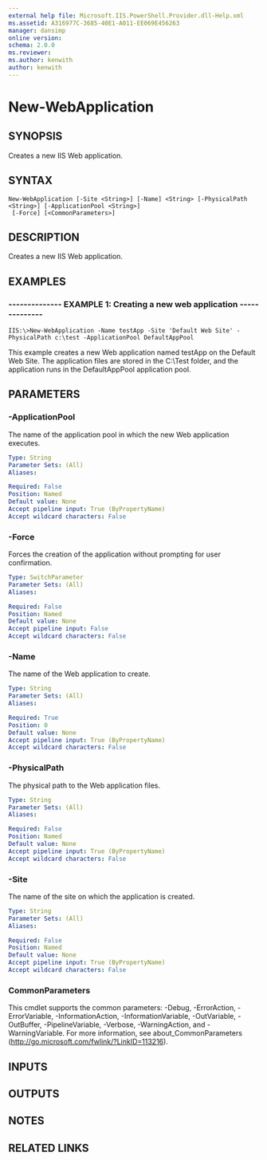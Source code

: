 ```yaml
---
external help file: Microsoft.IIS.PowerShell.Provider.dll-Help.xml
ms.assetid: A316977C-3685-40E1-A011-EE069E456263
manager: dansimp
online version: 
schema: 2.0.0
ms.reviewer:
ms.author: kenwith
author: kenwith
---
```


# New-WebApplication

## SYNOPSIS
Creates a new IIS Web application.

## SYNTAX

```
New-WebApplication [-Site <String>] [-Name] <String> [-PhysicalPath <String>] [-ApplicationPool <String>]
 [-Force] [<CommonParameters>]
```

## DESCRIPTION
Creates a new IIS Web application.

## EXAMPLES

### -------------- EXAMPLE 1: Creating a new web application --------------
```
IIS:\>New-WebApplication -Name testApp -Site 'Default Web Site' -PhysicalPath c:\test -ApplicationPool DefaultAppPool
```

This example creates a new Web application named testApp on the Default Web Site.
The application files are stored in the C:\Test folder, and the application runs in the DefaultAppPool application pool.

## PARAMETERS

### -ApplicationPool
The name of the application pool in which the new Web application executes.

```yaml
Type: String
Parameter Sets: (All)
Aliases: 

Required: False
Position: Named
Default value: None
Accept pipeline input: True (ByPropertyName)
Accept wildcard characters: False
```

### -Force
Forces the creation of the application without prompting for user confirmation.

```yaml
Type: SwitchParameter
Parameter Sets: (All)
Aliases: 

Required: False
Position: Named
Default value: None
Accept pipeline input: False
Accept wildcard characters: False
```

### -Name
The name of the Web application to create.

```yaml
Type: String
Parameter Sets: (All)
Aliases: 

Required: True
Position: 0
Default value: None
Accept pipeline input: True (ByPropertyName)
Accept wildcard characters: False
```

### -PhysicalPath
The physical path to the Web application files.

```yaml
Type: String
Parameter Sets: (All)
Aliases: 

Required: False
Position: Named
Default value: None
Accept pipeline input: True (ByPropertyName)
Accept wildcard characters: False
```

### -Site
The name of the site on which the application is created.

```yaml
Type: String
Parameter Sets: (All)
Aliases: 

Required: False
Position: Named
Default value: None
Accept pipeline input: True (ByPropertyName)
Accept wildcard characters: False
```

### CommonParameters
This cmdlet supports the common parameters: -Debug, -ErrorAction, -ErrorVariable, -InformationAction, -InformationVariable, -OutVariable, -OutBuffer, -PipelineVariable, -Verbose, -WarningAction, and -WarningVariable. For more information, see about_CommonParameters (http://go.microsoft.com/fwlink/?LinkID=113216).

## INPUTS

## OUTPUTS

## NOTES

## RELATED LINKS

